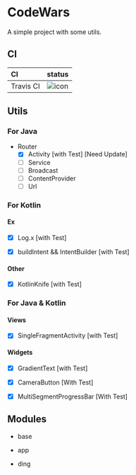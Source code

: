 # CodeWars
A simple project with some utils.

## CI

CI|status
:---|:---:
Travis CI|![icon](https://travis-ci.org/qiaoyunrui/Dai.svg?branch=master)

## Utils

### For Java

* Router
    - [x] Activity [with Test] [Need Update]
    - [ ] Service
    - [ ] Broadcast
    - [ ] ContentProvider
    - [ ] Url
    
### For Kotlin
 
#### Ex

- [x] Log.x [with Test]

- [x] buildIntent && IntentBuilder [with Test]

#### Other

- [x] KotlinKnife [with Test]
    
### For Java & Kotlin 

#### Views

- [x] SingleFragmentActivity [with Test]

#### Widgets

- [x] GradientText [with Test]

- [x] CameraButton [With Test]

- [x] MultiSegmentProgressBar [With Test]

## Modules

* base

* app

* ding

